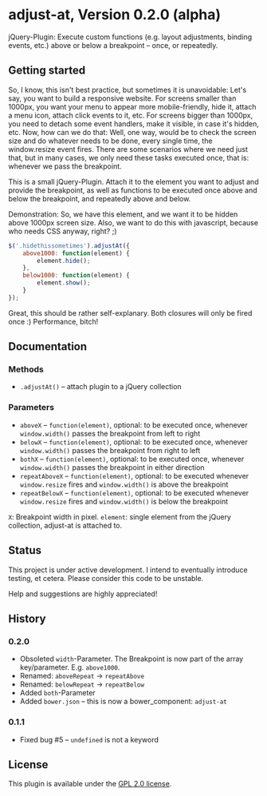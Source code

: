 # adjust-at, Version 0.2.0 (alpha)

jQuery-Plugin: Execute custom functions (e.g. layout adjustments, binding events, etc.) above or below a breakpoint – once, or repeatedly.

## Getting started

So, I know, this isn't best practice, but sometimes it is unavoidable: Let's say, you want to build a responsive website. For screens smaller than 1000px, you want your menu to appear more mobile-friendly, hide it, attach a menu icon, attach click events to it, etc. For screens bigger than 1000px, you need to detach some event handlers, make it visible, in case it's hidden, etc. Now, how can we do that: Well, one way, would be to check the screen size and do whatever needs to be done, every single time, the window.resize event fires. There are some scenarios where we need just that, but in many cases, we only need these tasks executed once, that is: whenever we pass the breakpoint.

This is a small jQuery-Plugin. Attach it to the element you want to adjust and provide the breakpoint, as well as functions to be executed once above and below the breakpoint, and repeatedly above and below.

Demonstration: So, we have this element, and we want it to be hidden above 1000px screen size. Also, we want to do this with javascript, because who needs CSS anyway, right? ;)

```javascript
$('.hidethissometimes').adjustAt({
    above1000: function(element) {
        element.hide();
    },
    below1000: function(element) {
        element.show();
    }
});
```

Great, this should be rather self-explanary. Both closures will only be fired once :) Performance, bitch!

## Documentation

### Methods

* `.adjustAt()` – attach plugin to a jQuery collection

### Parameters

* `aboveX` – `function(element)`, optional: to be executed once, whenever `window.width()` passes the breakpoint from left to right
* `belowX` – `function(element)`, optional: to be executed once, whenever `window.width()` passes the breakpoint from right to left
* `bothX` – `function(element)`, optional: to be executed once, whenever `window.width()` passes the breakpoint in either direction
* `repeatAboveX` – `function(element)`, optional: to be executed whenever `window.resize` fires and `window.width()` is above the breakpoint
* `repeatBelowX` – `function(element)`, optional: to be executed whenever `window.resize` fires and `window.width()` is below the breakpoint

`X`: Breakpoint width in pixel.
`element`: single element from the jQuery collection, adjust-at is attached to.

## Status

This project is under active development. I intend to eventually introduce testing, et cetera.
Please consider this code to be unstable.

Help and suggestions are highly appreciated!

## History

### 0.2.0

* Obsoleted `width`-Parameter. The Breakpoint is now part of the array key/parameter. E.g. `above1000`.
* Renamed: `aboveRepeat` -> `repeatAbove`
* Renamed: `belowRepeat` -> `repeatBelow`
* Added `both`-Parameter
* Added `bower.json` – this is now a bower_component: `adjust-at`

### 0.1.1

* Fixed bug #5 – `undefined` is not a keyword

## License

This plugin is available under the [GPL 2.0 license](https://www.gnu.org/licenses/gpl-2.0.html).